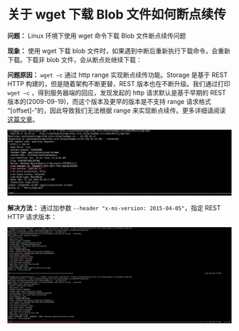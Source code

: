 # 关于 wget 下载 Blob 文件如何断点续传 #

**问题：**
Linux 环境下使用 wget 命令下载 Blob 文件断点续传问题

**现象：**
使用 wget 下载 blob 文件时，如果遇到中断后重新执行下载命令，会重新下载。下载非 blob 文件，会从断点处继续下载：

**问题原因：** 
`wget –c` 通过 http range 实现断点续传功能。Storage  是基于 REST HTTP 构建的，但是随着架构不断更替，REST 版本也在不断升级。我们通过打印 `wget –c` ，得到服务器端的回应，发现发起的 http 请求默认是基于早期的 REST 版本的(2009-09-19)，而这个版本及更早的版本是不支持 range 请求格式 “[offset]-”的，因此导致我们无法根据 range 来实现断点续传。更多详细请阅读[这篇文章](https://msdn.microsoft.com/zh-cn/library/dd894041.aspx "https://msdn.microsoft.com/zh-cn/library/dd894041.aspx")。 

![REST 版本](media/aog-storage-blob-wget-download-offset/wget-rest-version.png "REST 版本")

**解决方法：**
通过加参数 `--header "x-ms-version: 2015-04-05"`，指定 REST HTTP 请求版本：

![REST HTTP 请求](media/aog-storage-blob-wget-download-offset/wget-rest-http-request.png "REST HTTP 请求")

